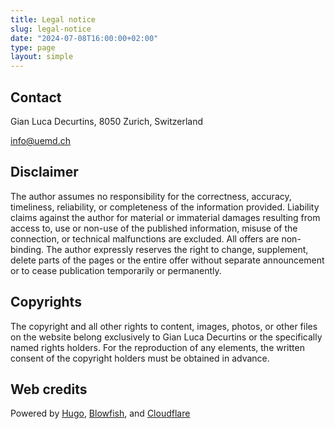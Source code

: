 ```yaml
---
title: Legal notice
slug: legal-notice
date: "2024-07-08T16:00:00+02:00"
type: page
layout: simple
---
```


## Contact

Gian Luca Decurtins, 8050 Zurich, Switzerland

info@uemd.ch

## Disclaimer

The author assumes no responsibility for the correctness, accuracy, timeliness, reliability, or completeness of the information provided. Liability claims against the author for material or immaterial damages resulting from access to, use or non-use of the published information, misuse of the connection, or technical malfunctions are excluded. All offers are non-binding. The author expressly reserves the right to change, supplement, delete parts of the pages or the entire offer without separate announcement or to cease publication temporarily or permanently.

## Copyrights

The copyright and all other rights to content, images, photos, or other files on the website belong exclusively to Gian Luca Decurtins or the specifically named rights holders. For the reproduction of any elements, the written consent of the copyright holders must be obtained in advance.

## Web credits

Powered by [Hugo](https://gohugo.io/), [Blowfish](https://blowfish.page/), and [Cloudflare](https://www.cloudflare.com/)
